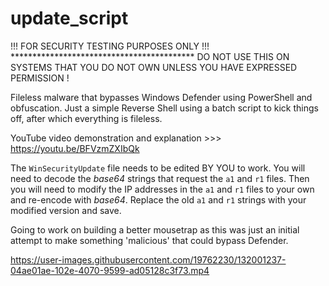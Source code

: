 # update_script

!!! FOR SECURITY TESTING PURPOSES ONLY !!! 
\******************************************
DO NOT USE THIS ON SYSTEMS THAT YOU DO NOT 
OWN UNLESS YOU HAVE EXPRESSED PERMISSION !

Fileless malware that bypasses Windows Defender using PowerShell and obfuscation.
Just a simple Reverse Shell using a batch script to kick things off, after which everything is fileless.

YouTube video demonstration and explanation >>> https://youtu.be/BFVzmZXIbQk

The `WinSecurityUpdate` file needs to be edited BY YOU to work.
You will need to decode the *base64* strings that request the `a1` and `r1` files.
Then you will need to modify the IP addresses in the `a1` and `r1` files to your own and re-encode with *base64*.
Replace the old `a1` and `r1` strings with your modified version and save.
 

Going to work on building a better mousetrap as this was just an initial attempt to make something 'malicious' that could bypass Defender. 



https://user-images.githubusercontent.com/19762230/132001237-04ae01ae-102e-4070-9599-ad05128c3f73.mp4


